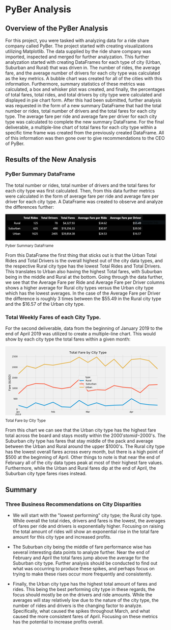 # PyBer Analysis

## Overview of the PyBer Analysis

For this project, you were tasked with analyzing data for a ride share company called PyBer. The project started with creating visualizations utilizing Matplotlib. The data supplied by the ride share company was imported, inspected and merged for further analyzation. This further analyzation started with creating DataFrames for each type of city (Urban, Suburban and Rural) that was driven in. The number of rides, the average fare, and the average number of drivers for each city type was calculated as the key metrics. A bubble chart was created for all of the cities with this information. Furthermore, summary statistics of these metrics was calculated, a box and whisker plot was created, and finally, the percentages of total fares, total rides, and total drivers by city type were calculated and displayed in pie chart form.
After this had been submitted, further analysis was requested in the form of a new summary DataFrame that had the total number or rides, total number of drivers and the total fares for each city type. The average fare per ride and average fare per driver for each city type was calculated to complete the new summary DataFrame. For the final deliverable, a multiple-line chart of total fares for each city type within a specific time frame was created from the previously created DataFrame. All of this information was then gone over to give recommendations to the CEO of PyBer.

## Results of the New Analysis

### PyBer Summary DataFrame

The total number or rides, total number of drivers and the total fares for each city type was first calculated. Then, from this data further metrics were calculated in the form of average fare per ride and average fare per driver for each city type.
A DataFrame was created to observe and analyze the differences further:

![Picture of Pyber Summary DataFrame](Resources/pyber_summary_df.png)
<sub>Pyber Summary DataFrame</sub>

From this DataFrame the first thing that sticks out is that the Urban Total Rides and Total Drivers is the overall highest out of the city data types, and the respective Rural city type has the lowest Total Rides and Total Drivers.
This translates to Urban also having the highest Total fares, with Suburban being in the middle and Rural at the bottom.
Going through the data further, we see that the Average Fare per Ride and Average Fare per Driver columns shows a higher average for Rural city types versus the Urban city type which has the lowest averages. In the case of the Average Fare per Driver the difference is roughly 3 times between the $55.49 in the Rural city type and the $16.57 of the Urban city type.

### Total Weekly Fares of each City Type.

For the second deliverable, data from the beginning of January 2019 to the end of April 2019 was utilized to create a multiple-line chart. This would show by each city type the total fares within a given month:

![Picture of Total Weekly Fare by City Type](analysis/PyBer_fare_summary.png)
<sub>Total Fare by City Type</sub>

 From this chart we can see that the Urban city type has the highest fare total across the board and stays mostly within the $2000's to mid-$2000's. The Suburban city type has fares that stay middle of the pack and average between the Urban and Rural around the upper $1000's. The Rural city type has the lowest overall fares across every month, but there is a high point of $500 at the beginning of April. Other things to note is that near the end of February all of the city data types peak at most of their highest fare values. Furthermore, while the Urban and Rural fares dip at the end of April, the Suburban city type fares rises instead.

## Summary

### Three Business Recommendations on City Disparities

- We will start with the "lowest performing" city type; the Rural city type. While overall the total rides, drivers and fares is the lowest, the averages of fares per ride and drivers is exponentially higher. Focusing on raising the total amount of rides will show an exponential rise in the total fare amount for this city type and increased profits.

- The Suburban city being the middle of fare performance wise has several interesting data points to analyze further. Near the end of February and April the total fares jump above the average for the Suburban city type. Further analysis should be conducted to find out what was occurring to produce these spikes, and perhaps focus on trying to make these rises occur more frequently and consistently.

- Finally, the Urban city type has the highest total amount of fares and rides. This being the best performing city type in these regards, the focus should mostly be on the drivers and ride amounts. While the averages will stay relatively low due to the nature of the city type, the number of rides and drivers is the changing factor to analyze. Specifically, what caused the spikes throughout March, and what caused the more consistent fares of April. Focusing on these metrics has the potential to increase profits overall.

